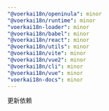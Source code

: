 ```yaml
---
"@voerkai18n/openinula": minor
"@voerkai18n/runtime": minor
"voerkai18n-loader": minor
"@voerkai18n/babel": minor
"@voerkai18n/react": minor
"@voerkai18n/utils": minor
"@voerkai18n/vite": minor
"@voerkai18n/vue2": minor
"@voerkai18n/cli": minor
"@voerkai18n/vue": minor
"voerkai18n-docs": minor
---
```


更新依赖
